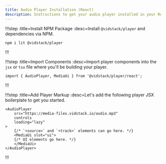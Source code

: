 ```yaml
---
title: Audio Player Installation (React)
description: Instructions to get your audio player installed in your React project and on-screen.
---
```


!!!step :title=Install NPM Package :desc=Install `@vidstack/player` and dependencies via NPM.

```bash:copy
npm i lit @vidstack/player
```

!!!

!!!step :title=Import Components :desc=Import player components into the `jsx` or `tsx` file where you'll be building your player.

```js:copy
import { AudioPlayer, MediaUi } from '@vidstack/player/react';
```

!!!

!!!step :title=Add Player Markup :desc=Let's add the following player JSX boilerplate to get you started.

```jsx:copy
<AudioPlayer
	src="https://media-files.vidstack.io/audio.mp3"
	controls
	loading="lazy"
>
	{/* `<source>` and `<track>` elements can go here. */}
	<MediaUi slot="ui">
  	{/* UI elements go here. */}
	</MediaUi>
</AudioPlayer>
```

!!!
